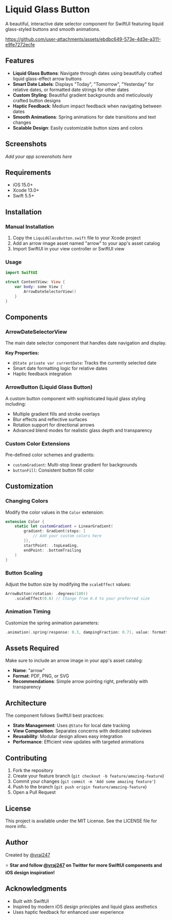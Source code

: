 # Liquid Glass Button

A beautiful, interactive date selector component for SwiftUI featuring liquid glass-styled buttons and smooth animations.

https://github.com/user-attachments/assets/ebdbc649-573e-4d3e-a311-e9fe7272ecfe

## Features

- **Liquid Glass Buttons**: Navigate through dates using beautifully crafted liquid glass-effect arrow buttons
- **Smart Date Labels**: Displays "Today", "Tomorrow", "Yesterday" for relative dates, or formatted date strings for other dates
- **Custom Styling**: Beautiful gradient backgrounds and meticulously crafted button designs
- **Haptic Feedback**: Medium impact feedback when navigating between dates
- **Smooth Animations**: Spring animations for date transitions and text changes
- **Scalable Design**: Easily customizable button sizes and colors

## Screenshots

*Add your app screenshots here*

## Requirements

- iOS 15.0+
- Xcode 13.0+
- Swift 5.5+

## Installation

### Manual Installation

1. Copy the `LiquidGlassButton.swift` file to your Xcode project
2. Add an arrow image asset named "arrow" to your app's asset catalog
3. Import SwiftUI in your view controller or SwiftUI view

### Usage

```swift
import SwiftUI

struct ContentView: View {
    var body: some View {
        ArrowDateSelectorView()
    }
}
```

## Components

### ArrowDateSelectorView
The main date selector component that handles date navigation and display.

**Key Properties:**
- `@State private var currentDate`: Tracks the currently selected date
- Smart date formatting logic for relative dates
- Haptic feedback integration

### ArrowButton (Liquid Glass Button)
A custom button component with sophisticated liquid glass styling including:
- Multiple gradient fills and stroke overlays
- Blur effects and reflective surfaces
- Rotation support for directional arrows
- Advanced blend modes for realistic glass depth and transparency

### Custom Color Extensions
Pre-defined color schemes and gradients:
- `customGradient`: Multi-stop linear gradient for backgrounds
- `buttonFill`: Consistent button fill color

## Customization

### Changing Colors
Modify the color values in the `Color` extension:

```swift
extension Color {
    static let customGradient = LinearGradient(
        gradient: Gradient(stops: [
            // Add your custom colors here
        ]),
        startPoint: .topLeading,
        endPoint: .bottomTrailing
    )
}
```

### Button Scaling
Adjust the button size by modifying the `scaleEffect` values:

```swift
ArrowButton(rotation: .degrees(180))
    .scaleEffect(0.6) // Change from 0.4 to your preferred size
```

### Animation Timing
Customize the spring animation parameters:

```swift
.animation(.spring(response: 0.3, dampingFraction: 0.7), value: formattedLabel)
```

## Assets Required

Make sure to include an arrow image in your app's asset catalog:
- **Name**: "arrow" 
- **Format**: PDF, PNG, or SVG
- **Recommendations**: Simple arrow pointing right, preferably with transparency

## Architecture

The component follows SwiftUI best practices:
- **State Management**: Uses `@State` for local date tracking
- **View Composition**: Separates concerns with dedicated subviews
- **Reusability**: Modular design allows easy integration
- **Performance**: Efficient view updates with targeted animations

## Contributing

1. Fork the repository
2. Create your feature branch (`git checkout -b feature/amazing-feature`)
3. Commit your changes (`git commit -m 'Add some amazing feature'`)
4. Push to the branch (`git push origin feature/amazing-feature`)
5. Open a Pull Request

## License

This project is available under the MIT License. See the LICENSE file for more info.

## Author

Created by [@vraj247](https://twitter.com/vraj247)

⭐ **Star and follow [@vraj247](https://twitter.com/vraj247) on Twitter for more SwiftUI components and iOS design inspiration!**

## Acknowledgments

- Built with SwiftUI
- Inspired by modern iOS design principles and liquid glass aesthetics
- Uses haptic feedback for enhanced user experience
